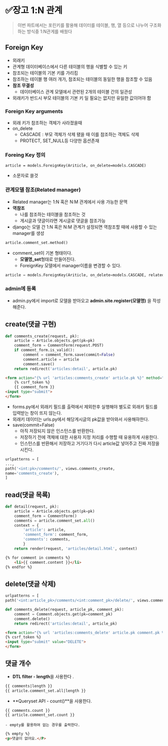 # ✅장고 1:N 관계
> 이번 파트에서는 포린키를 활용해 데이터를 테이블, 행, 열 등으로 나누어 구조화하는 방식중 1:N관게를 배웠다

## Foreign Key
- 외래키
- 관계형 데이터베이스에서 다른 테이블의 행을 식별할 수 있는 키
- 참조되는 테이블의 기본 키를 가리킴
- 참조하는 테이블 행 여러 개가, 참조되는 테이블의 동일한 행을 참조할 수 있음
- **참조 무결성**
    - 데이터베이스 관계 모델에서 관련된 2개의 테이블 간의 일관성
- 외래키가 반드시 부모 테이블의 기본 키 일 필요는 없지만 유일한 값이어야 함

### Foreign Key arguments
- 외래 키가 참조하는 객체가 사라졌을때
- on_delete
    - CASCADE : 부모 객체가 삭제 됐을 때 이를 참조하는 객체도 삭제
    - PROTECT, SET_NULL등 다양한 옵션존재

### Foreing Key 정의
```
article = models.ForeignKey(Ariticle, on_delete=models.CASCADE)
```
- 소문자로 쓸것

### 관계모델 참조(Related manager)
- Related manager는 1:N 혹은 N:M 관게에서 사용 가능한 문맥
- **역참조**
    - 나를 참조하는 테이블을 참조하는 것
    - 게시글과 댓글이라면 게시글로 댓글을 참조가능
- django는 모델 간 1:N 혹은 N:M 관계가 설정되면 역참조할 때에 사용할 수 있는 manager를 생성
```python
article.comment_set.method()
```
 - comment_set이 기본 형태이다.
     - **모델명_set**형태로 만들어진다.
     - ForeignKey 모델에서 manager이름을 변경할 수 있다.
```python
article = models.ForeignKey(Ariticle, on_delete=models.CASCADE, related_name='comments')
```

### admin에 등록
- admin.py에서 import로 모델을 받아오고 **admin.site.register(모델명)** 을 작성해준다.



## create(댓글 구현)
```python
def comments_create(request, pk):
    article = Article.objects.get(pk=pk)
    comment_form = CommentForm(request.POST)
    if comment_form.is_valid():
        comment = comment_form.save(commit=False)
        comment.article = article
        comment.save()
    return redirect('articles:detail', article.pk)
```
```html
<form action="{% url 'articles:comments_create' article.pk %}" method="POST">
    {% csrf_token %}
    {{ comment_form }}
<input type="submit">
</form>
```
- forms.py에서 외래키 필드를 출력에서 제외한후 실행해야 별도로 외래키 필드를 입력받는 창이 뜨지 않는다.
- 외래키 데이터는 urls.py에서 해당게시글의 pk값을 받아와서 사용해햐한다.
- save(commit=False)
    - 아직 저장되지 않은 인스턴스를 반환한다.
    - 저장하기 전에 객체에 대한 사용자 지정 처리를 수행할 때 유용하게 사용한다.
    - 인스턴스를 반환해서 저장하고 거기다가 다시 article값 넣어주고 진짜 저장을 시킨다.
```python
urlpatterns = [
...,
path('<int:pk>/comments/', views.comments_create,
name='comments_create'),
]
```

## read(댓글 목록)
```python
def detail(request, pk):
    article = Article.objects.get(pk=pk)
    comment_form = CommentForm()
    comments = article.comment_set.all()
    context = {
        'article': article,
        'comment_form': comment_form,
        'comments': comments,
        }
    return render(request, 'articles/detail.html', context)
```
```html
{% for comment in comments %}
    <li>{{ comment.content }}</li>
{% endfor %}
```

## delete(댓글 삭제)
```python
urlpatterns = [
path('<int:article_pk>/comments/<int:comment_pk>/delete/', views.comments_delete, name='comments_delete'),]
```
```python
def comments_delete(request, article_pk, comment_pk):
    comment = Comment.objects.get(pk=comment_pk)
    comment.delete()
    return redirect('articles:detail', article_pk)
```
```html
<form action="{% url 'articles:comments_delete' article.pk comment.pk %}" method="POST">
{% csrf_token %}
<input type="submit" value="DELETE">
</form>
```

## 댓글 개수
   - **DTL filter - length**을 사용한다 .
   ```html
{{ comments|length }}
{{ article.comment_set.all|length }}
```
   - **Queryset API - count()**을 사용한다.
   ```html
{{ comments.count }}
{{ article.comment_set.count }}
```
    - empty를 활용하여 없는 경우를 출력한다.
  ```html
{% empty %}
 <p>댓글이 없어요.</P>
```